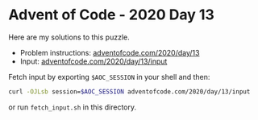 # Advent of Code - 2020 Day 13
Here are my solutions to this puzzle.

* Problem instructions: [adventofcode.com/2020/day/13](https://adventofcode.com/2020/day/13)
* Input: [adventofcode.com/2020/day/13/input](https://adventofcode.com/2020/day/13/input)

Fetch input by exporting `$AOC_SESSION` in your shell and then:
```bash
curl -OJLsb session=$AOC_SESSION adventofcode.com/2020/day/13/input
```

or run `fetch_input.sh` in this directory.

